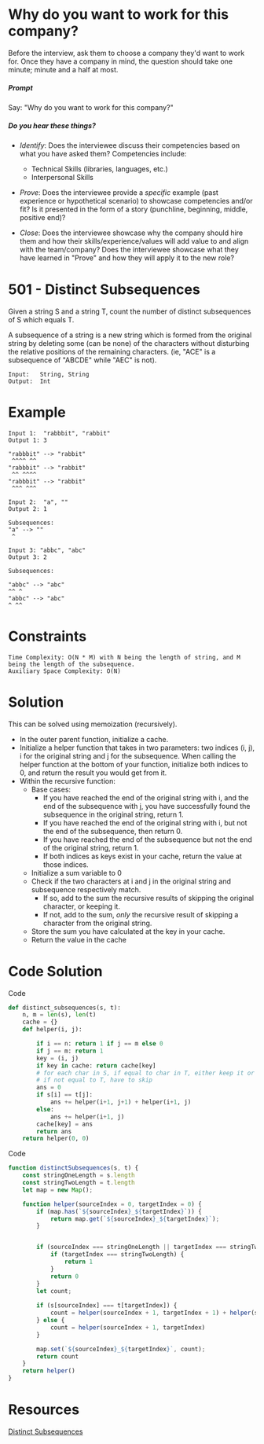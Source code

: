 # Why do you want to work for this company?

 Before the interview, ask them to choose a company they'd want to work for. Once they have a company in mind, the question should take one minute; minute and a half at most.

##### Prompt

Say: "Why do you want to work for this company?"

##### Do you hear these things?

- *Identify*: Does the interviewee discuss their competencies based on what you have asked them? Competencies include:
   - Technical Skills (libraries, languages, etc.)
   - Interpersonal Skills  


- *Prove*: Does the interviewee provide a _specific_ example (past experience or hypothetical scenario)  to showcase competencies and/or fit? Is it presented in the form of a story (punchline, beginning, middle, positive end)?


- *Close*: Does the interviewee showcase why the company should hire them and how their skills/experience/values will add value to and align with the team/company? Does the interviewee showcase what they have learned in "Prove" and how they will apply it to the new role?

# 501 - Distinct Subsequences

Given a string S and a string T, count the number of distinct subsequences of S which equals T.

A subsequence of a string is a new string which is formed from the original string by deleting some (can be none) of the characters without disturbing the relative positions of the remaining characters.
(ie, "ACE" is a subsequence of "ABCDE" while "AEC" is not).

```
Input: 	 String, String
Output:  Int
```

# Example
```
Input 1:  "rabbbit", "rabbit"
Output 1: 3   

"rabbbit" --> "rabbit"
 ^^^^ ^^
"rabbbit" --> "rabbit"
 ^^ ^^^^
"rabbbit" --> "rabbit"
 ^^^ ^^^

Input 2:  "a", ""
Output 2: 1  

Subsequences:
"a" --> ""
 ^

Input 3: "abbc", "abc"
Output 3: 2

Subsequences:

"abbc" --> "abc"
^^ ^
"abbc" --> "abc"
^ ^^

```


# Constraints

```
Time Complexity: O(N * M) with N being the length of string, and M being the length of the subsequence.
Auxiliary Space Complexity: O(N)     
```


# Solution
This can be solved using memoization (recursively).

* In the outer parent function, initialize a cache.
* Initialize a helper function that takes in two parameters: two indices (i, j), i for the original string and j for the subsequence.
When calling the helper function at the bottom of your function, initialize both indices to 0, and return the result you would get from it.
* Within the recursive function:
    * Base cases:  
        * If you have reached the end of the original string with i, and the end of the subsequence with j, you have successfully found the subsequence in the original
string, return 1.
        * If you have reached the end of the original string with i, but not the end of the subsequence, then return 0.
        * If you have reached the end of the subsequence but not the end of the original string, return 1.
        * If both indices as keys exist in your cache, return the value at those indices.
    * Initialize a sum variable to 0
    * Check if the two characters at i and j in the original string and subsequence respectively match.
        * If so, add to the sum the recursive results of skipping the original character, or keeping it.
        * If not, add to the sum, _only_ the recursive result of skipping a character from the original string.
    * Store the sum you have calculated at the key in your cache.
    * Return the value in the cache


# Code Solution

Code
```python
def distinct_subsequences(s, t):        
    n, m = len(s), len(t)
    cache = {}
    def helper(i, j):

        if i == n: return 1 if j == m else 0
        if j == m: return 1
        key = (i, j)
        if key in cache: return cache[key]
        # for each char in S, if equal to char in T, either keep it or not
        # if not equal to T, have to skip
        ans = 0
        if s[i] == t[j]:
            ans += helper(i+1, j+1) + helper(i+1, j)
        else:
            ans += helper(i+1, j)    
        cache[key] = ans    
        return ans    
    return helper(0, 0)
```

Code
```javascript
function distinctSubsequences(s, t) {
    const stringOneLength = s.length
    const stringTwoLength = t.length
    let map = new Map();

    function helper(sourceIndex = 0, targetIndex = 0) {
        if (map.has(`${sourceIndex}_${targetIndex}`)) {
            return map.get(`${sourceIndex}_${targetIndex}`);
        }


        if (sourceIndex === stringOneLength || targetIndex === stringTwoLength) {
            if (targetIndex === stringTwoLength) {
                return 1
            }
            return 0
        }
        let count;
        
        if (s[sourceIndex] === t[targetIndex]) {
            count = helper(sourceIndex + 1, targetIndex + 1) + helper(sourceIndex + 1, targetIndex)
        } else {
            count = helper(sourceIndex + 1, targetIndex)
        }

        map.set(`${sourceIndex}_${targetIndex}`, count);
        return count
    }
    return helper()
}

```


# Resources
[Distinct Subsequences](https://leetcode.com/problems/distinct-subsequences/discuss/)
